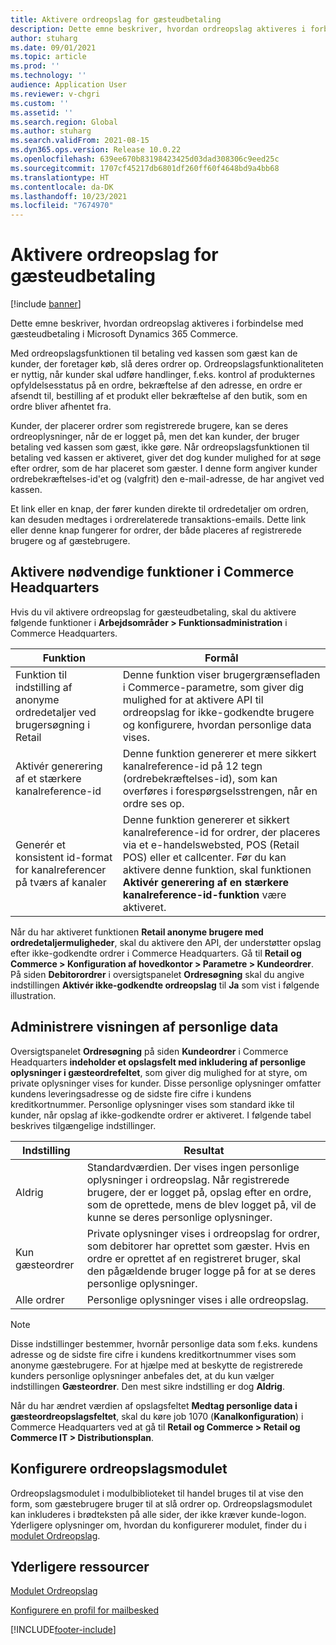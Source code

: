 ```yaml
---
title: Aktivere ordreopslag for gæsteudbetaling
description: Dette emne beskriver, hvordan ordreopslag aktiveres i forbindelse med gæsteudbetaling i Microsoft Dynamics 365 Commerce.
author: stuharg
ms.date: 09/01/2021
ms.topic: article
ms.prod: ''
ms.technology: ''
audience: Application User
ms.reviewer: v-chgri
ms.custom: ''
ms.assetid: ''
ms.search.region: Global
ms.author: stuharg
ms.search.validFrom: 2021-08-15
ms.dyn365.ops.version: Release 10.0.22
ms.openlocfilehash: 639ee670b83198423425d03dad308306c9eed25c
ms.sourcegitcommit: 1707cf45217db6801df260ff60f4648bd9a4bb68
ms.translationtype: HT
ms.contentlocale: da-DK
ms.lasthandoff: 10/23/2021
ms.locfileid: "7674970"
---
```

# <a name="enable-order-lookup-for-guest-checkouts"></a>Aktivere ordreopslag for gæsteudbetaling

[!include [banner](includes/banner.md)]

Dette emne beskriver, hvordan ordreopslag aktiveres i forbindelse med gæsteudbetaling i Microsoft Dynamics 365 Commerce.

Med ordreopslagsfunktionen til betaling ved kassen som gæst kan de kunder, der foretager køb, slå deres ordrer op. Ordreopslagsfunktionaliteten er nyttig, når kunder skal udføre handlinger, f.eks. kontrol af produkternes opfyldelsesstatus på en ordre, bekræftelse af den adresse, en ordre er afsendt til, bestilling af et produkt eller bekræftelse af den butik, som en ordre bliver afhentet fra.

Kunder, der placerer ordrer som registrerede brugere, kan se deres ordreoplysninger, når de er logget på, men det kan kunder, der bruger betaling ved kassen som gæst, ikke gøre. Når ordreopslagsfunktionen til betaling ved kassen er aktiveret, giver det dog kunder mulighed for at søge efter ordrer, som de har placeret som gæster. I denne form angiver kunder ordrebekræftelses-id'et og (valgfrit) den e-mail-adresse, de har angivet ved kassen.

Et link eller en knap, der fører kunden direkte til ordredetaljer om ordren, kan desuden medtages i ordrerelaterede transaktions-emails. Dette link eller denne knap fungerer for ordrer, der både placeres af registrerede brugere og af gæstebrugere.

## <a name="turn-on-necessary-features-in-commerce-headquarters"></a>Aktivere nødvendige funktioner i Commerce Headquarters

Hvis du vil aktivere ordreopslag for gæsteudbetaling, skal du aktivere følgende funktioner i **Arbejdsområder \> Funktionsadministration** i Commerce Headquarters.

| Funktion | Formål |
|---------|---------|
| Funktion til indstilling af anonyme ordredetaljer ved brugersøgning i Retail | Denne funktion viser brugergrænsefladen i Commerce-parametre, som giver dig mulighed for at aktivere API til ordreopslag for ikke-godkendte brugere og konfigurere, hvordan personlige data vises. |
| Aktivér generering af et stærkere kanalreference-id | Denne funktion genererer et mere sikkert kanalreference-id på 12 tegn (ordrebekræftelses-id), som kan overføres i forespørgselsstrengen, når en ordre ses op. |
| Generér et konsistent id-format for kanalreferencer på tværs af kanaler | Denne funktion genererer et sikkert kanalreference-id for ordrer, der placeres via et e-handelswebsted, POS (Retail POS) eller et callcenter. Før du kan aktivere denne funktion, skal funktionen **Aktivér generering af en stærkere kanalreference-id-funktion** være aktiveret. |

Når du har aktiveret funktionen **Retail anonyme brugere med ordredetaljermuligheder**, skal du aktivere den API, der understøtter opslag efter ikke-godkendte ordrer i Commerce Headquarters. Gå til **Retail og Commerce \> Konfiguration af hovedkontor \> Parametre \> Kundeordrer**. På siden **Debitorordrer** i oversigtspanelet **Ordresøgning** skal du angive indstillingen **Aktivér ikke-godkendte ordreopslag** til **Ja** som vist i følgende illustration.

## <a name="manage-the-display-of-personal-data"></a>Administrere visningen af personlige data

Oversigtspanelet **Ordresøgning** på siden **Kundeordrer** i Commerce Headquarters **indeholder et opslagsfelt med inkludering af personlige oplysninger i gæsteordrefeltet**, som giver dig mulighed for at styre, om private oplysninger vises for kunder. Disse personlige oplysninger omfatter kundens leveringsadresse og de sidste fire cifre i kundens kreditkortnummer. Personlige oplysninger vises som standard ikke til kunder, når opslag af ikke-godkendte ordrer er aktiveret. I følgende tabel beskrives tilgængelige indstillinger.

| Indstilling | Resultat |
|--------|--------|
| Aldrig | Standardværdien. Der vises ingen personlige oplysninger i ordreopslag. Når registrerede brugere, der er logget på, opslag efter en ordre, som de oprettede, mens de blev logget på, vil de kunne se deres personlige oplysninger. |
| Kun gæsteordrer | Private oplysninger vises i ordreopslag for ordrer, som debitorer har oprettet som gæster. Hvis en ordre er oprettet af en registreret bruger, skal den pågældende bruger logge på for at se deres personlige oplysninger. |
| Alle ordrer | Personlige oplysninger vises i alle ordreopslag. |

> [!NOTE]
> Disse indstillinger bestemmer, hvornår personlige data som f.eks. kundens adresse og de sidste fire cifre i kundens kreditkortnummer vises som anonyme gæstebrugere. For at hjælpe med at beskytte de registrerede kunders personlige oplysninger anbefales det, at du kun vælger indstillingen **Gæsteordrer**. Den mest sikre indstilling er dog **Aldrig**.

Når du har ændret værdien af opslagsfeltet **Medtag personlige data i gæsteordreopslagsfeltet**, skal du køre job 1070 (**Kanalkonfiguration**) i Commerce Headquarters ved at gå til **Retail og Commerce \> Retail og Commerce IT \> Distributionsplan**.

## <a name="configure-the-order-lookup-module"></a>Konfigurere ordreopslagsmodulet

Ordreopslagsmodulet i modulbiblioteket til handel bruges til at vise den form, som gæstebrugere bruger til at slå ordrer op. Ordreopslagsmodulet kan inkluderes i brødteksten på alle sider, der ikke kræver kunde-logon. Yderligere oplysninger om, hvordan du konfigurerer modulet, finder du i [modulet Ordreopslag](order-lookup-module.md).

## <a name="additional-resources"></a>Yderligere ressourcer

[Modulet Ordreopslag](order-lookup-module.md)

[Konfigurere en profil for mailbesked](email-notification-profiles.md)

[!INCLUDE[footer-include](../includes/footer-banner.md)]

